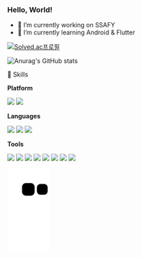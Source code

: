 ### Hello, World!

- 🔭 I’m currently working on SSAFY
- 🌱 I’m currently learning Android & Flutter

[![Solved.ac프로필](http://mazassumnida.wtf/api/v2/generate_badge?boj=sy5713)](https://solved.ac/sy5713)

![Anurag's GitHub stats](https://github-readme-stats.vercel.app/api?username=suyong5713&show_icons=true&theme=apprentice)

💪 Skills

**Platform**

<img src="https://img.shields.io/badge/Android-3DDC84?style=flat-square&logo=Android&logoColor=white"/> <img src="https://img.shields.io/badge/springboot-6DB33F?style=flat-square&logo=springboot&logoColor=white"/>

**Languages**

<img src="https://img.shields.io/badge/kotlin-7F52FF?style=flat-square&logo=kotlin&logoColor=white"/> <img src="https://img.shields.io/badge/Java-007396?style=flat-square&logo=Java&logoColor=white"/> <img src="https://img.shields.io/badge/python-3776AB?style=flat-square&logo=python&logoColor=white"/>

**Tools**

<img src="https://img.shields.io/badge/Android%20Studio-313335?style=flat-square&logo=androidstudio&logoColor=99CC00"/> <img src="https://img.shields.io/badge/Visual%20Studio-565656?style=flat-square&logo=visualstudio&logoColor=CB96F8"/> <img src="https://img.shields.io/badge/Intellij-000000?style=flat-square&logo=intellijidea&logoColor=white"/> <img src="https://img.shields.io/badge/pycharm-000000?style=flat-square&logo=pycharm&logoColor=white"/> <img src="https://img.shields.io/badge/Notion-EEEEEE?style=flat-square&logo=Notion&logoColor=black"/> <img src="https://img.shields.io/badge/Source%20Tree-005DF4?style=flat-square&logo=sourcetree&logoColor=white"/> <img src="https://img.shields.io/badge/Git-F05032?style=flat-square&logo=Git&logoColor=white"/> <img src="https://img.shields.io/badge/jira-0052CC?style=flat-square&logo=jira&logoColor=white"/> 

![snake gif](https://github.com/suyong5713/suyong5713/blob/output/github-contribution-grid-snake.svg)

